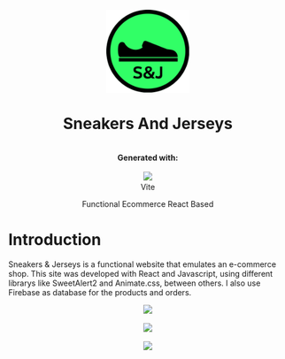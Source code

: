 <p align="center">
  <img src="assets\logo.svg" width=150 align="center">
</p>
  <h1 align="center">Sneakers And Jerseys</h1>
  
  <p align=center>
  <br>
 <b>Generated with:</b><br><br>
  <img src="https://vitejs.dev/logo.svg" height="50px"><br>Vite
</p>
  
  <p align="center" >Functional Ecommerce React Based</p>
  
  # Introduction
  Sneakers & Jerseys is a functional website that emulates an e-commerce shop. 
  This site was developed with React and Javascript, using different librarys like SweetAlert2 and Animate.css, between others.
  I also use Firebase as database for the products and orders.
  

<p align="center">
  <img src="https://user-images.githubusercontent.com/91204851/188198475-c9a416bd-9f85-4cd4-b659-64598f9f6e94.png">
</p>






<p align="center">
  <img src="https://user-images.githubusercontent.com/91204851/188198752-0da3af00-f27e-4d87-ad06-4d1283c4af8b.png">
</p>

<p align="center">
  <img src="https://user-images.githubusercontent.com/91204851/188198817-4a778712-8c45-47a5-95b9-34bb8e859db4.png">
</p>


